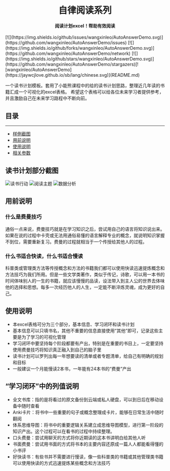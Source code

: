 <h1 align="center">自律阅读系列</h1>
<h4 align="center">阅读计划excel！帮助有效阅读</h4>
[![](https://img.shields.io/github/issues/wangxinleo/AutoAnswerDemo.svg)](https://github.com/wangxinleo/AutoAnswerDemo/issues)  [![](https://img.shields.io/github/forks/wangxinleo/AutoAnswerDemo.svg)](https://github.com/wangxinleo/AutoAnswerDemo/network) [![](https://img.shields.io/github/stars/wangxinleo/AutoAnswerDemo.svg)](https://github.com/wangxinleo/AutoAnswerDemo/stargazers)[![wangxinleo/AutoAnswerDemo](https://jaywcjlove.github.io/sb/lang/chinese.svg)](README.md)

一个读书计划模板。套用了小能熊课程中的给的读书计划思路，整理近几年读的书籍汇成一个可视化的excel表格。
希望这个表格可以给各位未来学习者提供参考，并且激励自己在未来学习路程中不断向前。

## 目录
-----------------
- [样例截图](#读书计划部分截图)
- [用前说明](#用前说明)
- [使用说明](#使用说明)
- [相关参数](#“学习闭环”中的列值说明)
## 读书计划部分截图
![读书行动](https://raw.githubusercontent.com/wangxinleo/readlist/master/img/1.png)
![阅读主题](https://raw.githubusercontent.com/wangxinleo/readlist/master/img/2.png)
![数据分析](https://raw.githubusercontent.com/wangxinleo/readlist/master/img/3.png)
## 用前说明
### 什么是费曼技巧
通俗一点来说，费曼技巧就是在学习知识之后，尝试用自己的语言将知识说出来。如果在说的过程中卡壳或无法用通俗易懂的语言解释专业的概念，就说明知识掌握不到位，需要重新复习。费曼的过程就相当于一个传授给其他人的过程。
### 什么书适合快读，什么书适合慢读
科普类或管理类方法等传授概念和方法的书籍我们都可以使用快读迅速提炼概念和方法技巧为我们所用。但是一些文学类著作，类似于传记，诗歌，可以用一本书的时间体味别人的一生的书籍，就应该慢慢的品读，设法带入到主人公的世界去体味他的选择和思想。每多一次经历他人的人生，一定能不断淬炼灵魂，成为更好的自己。
## 使用说明
- 本excel表格可分为三个部分，基本信息、学习闭环和读书计划
- 基本信息可以只填书名，其他不重要的信息直接使用“其他”即可，记录这些主要是为了学习的可视化管理
- 学习闭环中要坚持每个阶段都要有产出，特别是在重要的书目上，一定要坚持使用费曼技巧将知识真正融入到自己的脑子里
- 读书计划可以罗列出每一年想要读的清单或者专题清单，给自己有明确的规划和目标
- 一般建议一个月能慢读2本书，一年能有24本书的“费曼”产出
## “学习闭环”中的列值说明
- 全文书库：指的是将看过的原文备份到云端或私人硬盘，可以到日后在移动设备中随时查看
- Anki卡片：将书中一些重要的句子或概念整理成卡片，能够在日常生活中随时翻阅
- 体系思维导图：将书中的重要逻辑关系建立成思维导图模型，进行第一阶段的知识产出。这个过程可以在看书的过程中持续整理。
- 口头费曼：尝试用聊天的方式将你近期读的这本书讲明白给其他人听
- 书面费曼：尝试用书面的方式将书本的主要内容还原成一篇人人都能看得懂的小书评
- 好快读书：有些书并不需要进行慢读，像一些科普类的书籍或其他管理类书籍可以使用快读的方式迅速提炼某些概念和方法技巧
